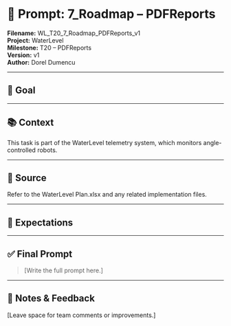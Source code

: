 # 📌 Prompt: 7_Roadmap – PDFReports

**Filename:** WL_T20_7_Roadmap_PDFReports_v1  
**Project:** WaterLevel  
**Milestone:** T20 – PDFReports  
**Version:** v1  
**Author:** Dorel Dumencu

---

## 🎯 Goal



---

## 📚 Context

This task is part of the WaterLevel telemetry system, which monitors angle-controlled robots.

---

## 📂 Source

Refer to the WaterLevel Plan.xlsx and any related implementation files.

---

## 📐 Expectations

---

## ✅ Final Prompt

> [Write the full prompt here.]

---

## 🧠 Notes & Feedback

[Leave space for team comments or improvements.]
